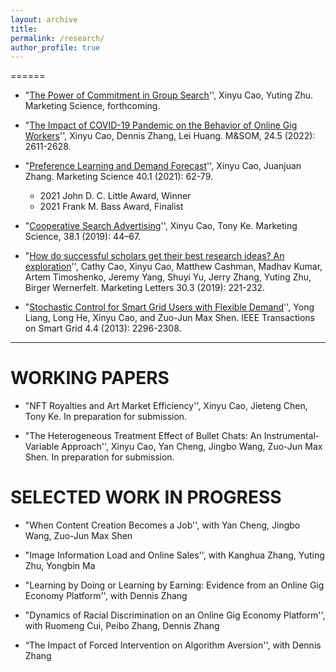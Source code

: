 ```yaml
---
layout: archive
title:
permalink: /research/
author_profile: true
---
```



======

* "[The Power of Commitment in Group Search](https://papers.ssrn.com/sol3/papers.cfm?abstract_id=3437993)'', Xinyu Cao, Yuting Zhu. Marketing Science, forthcoming.

* "[The Impact of COVID-19 Pandemic on the Behavior of Online Gig Workers](https://pubsonline.informs.org/doi/10.1287/msom.2022.1113)'', Xinyu Cao, Dennis Zhang, Lei Huang. M&SOM, 24.5 (2022): 2611-2628.

* "[Preference Learning and Demand Forecast](https://pubsonline.informs.org/doi/abs/10.1287/mksc.2020.1238)'', Xinyu Cao, Juanjuan Zhang. Marketing Science 40.1 (2021): 62-79. 
  + 2021 John D. C. Little Award, Winner
  + 2021 Frank M. Bass Award, Finalist

* "[Cooperative Search Advertising](https://pubsonline.informs.org/doi/abs/10.1287/mksc.2018.1111)'', Xinyu Cao, Tony Ke. Marketing Science, 38.1 (2019): 44–67.

* "[How do successful scholars get their best research ideas? An exploration](https://link.springer.com/article/10.1007/s11002-019-09506-7)'', Cathy Cao, Xinyu Cao, Matthew Cashman, Madhav Kumar, Artem Timoshenko, Jeremy Yang, Shuyi Yu, Jerry Zhang, Yuting Zhu, Birger Wernerfelt. Marketing Letters 30.3 (2019): 221-232.

* "[Stochastic Control for Smart Grid Users with Flexible Demand](https://ieeexplore.ieee.org/document/6558842)'', Yong Liang, Long He, Xinyu Cao, and Zuo-Jun Max Shen. IEEE Transactions on Smart Grid 4.4 (2013): 2296-2308.
***



WORKING PAPERS
======
* "NFT Royalties and Art Market Efficiency'', Xinyu Cao, Jieteng Chen, Tony Ke. In preparation for submission.

* "The Heterogeneous Treatment Effect of Bullet Chats: An Instrumental-Variable Approach'', Xinyu Cao, Yan Cheng, Jingbo Wang, Zuo-Jun Max Shen. In preparation for submission.



SELECTED WORK IN PROGRESS
======
* "When Content Creation Becomes a Job'', with Yan Cheng, Jingbo Wang, Zuo-Jun Max Shen

* "Image Information Load and Online Sales'', with Kanghua Zhang, Yuting Zhu, Yongbin Ma

* "Learning by Doing or Learning by Earning: Evidence from an Online Gig Economy Platform'', with Dennis Zhang

* "Dynamics of Racial Discrimination on an Online Gig Economy Platform'', with Ruomeng Cui, Peibo Zhang, Dennis Zhang

* “The Impact of Forced Intervention on Algorithm Aversion'', with Dennis Zhang

